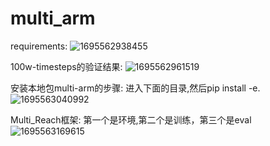 # multi_arm

requirements:
![1695562938455](https://github.com/AvalonGuo/multi_arm/assets/99348377/8b3d4a1d-f47c-4a8f-b67b-bf7be244a74f)

100w-timesteps的验证结果:
![1695562961519](https://github.com/AvalonGuo/multi_arm/assets/99348377/f71dd785-8bf5-4ef9-9734-94fe72f5117f)


安装本地包multi-arm的步骤:
进入下面的目录,然后pip install -e.
![1695563040992](https://github.com/AvalonGuo/multi_arm/assets/99348377/78f7d5de-b5dd-46f4-8454-192999ef4389)

Multi_Reach框架:
第一个是环境,第二个是训练，第三个是eval
![1695563169615](https://github.com/AvalonGuo/multi_arm/assets/99348377/337b1fcc-eaeb-48ab-9cfa-78ccac6a3039)


